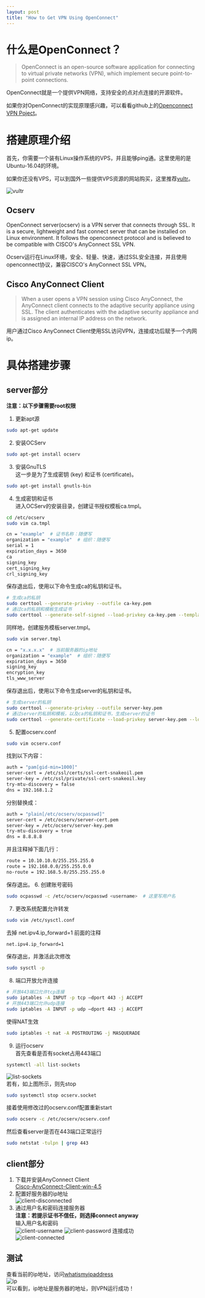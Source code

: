```yaml
---
layout: post
title: "How to Get VPN Using OpenConnect"
---
```


# 什么是OpenConnect？

> OpenConnect is an open-source software application for connecting to virtual private networks (VPN), which implement secure point-to-point connections.

OpenConnect就是一个提供VPN网络，支持安全的点对点连接的开源软件。

如果你对OpenConnect的实现原理感兴趣，可以看看github上的[Openconnect VPN Poject](https://github.com/openconnect)。

# 搭建原理介绍

首先，你需要一个装有Linux操作系统的VPS，并且能够ping通。这里使用的是Ubuntu-16.04的环境。

如果你还没有VPS，可以到国外一些提供VPS资源的网站购买，这里推荐[vultr](https://vultr.com)。

![vultr](https://2hj4ig.dm.files.1drv.com/y4maf35HLNaQyalZSFiFd_O4jsDhhjYmBnD4e6V99hIcxvtv-S-D3BvubQYxVYWy2NeC6zcAS6De9fvRlwZXykVP-lPB1ym5cTJbxmCvkhkxBHN0ZiNoumFK8FF35HfraJjkLXXW-NTBhSNfBSkpljawSsnCMhDmD29aNNvA6TwSaRh81dlST70_iGbuQ2FovKLzcrUH7yR7uU996pSCwyGpw?width=1920&height=989&cropmode=none)

## Ocserv

OpenConnect server(ocserv) is a VPN server that connects through SSL. It is a secure, lightweight and fast connect server that can be installed on Linux environment. It follows the openconnect protocol and is believed to be compatible with CISCO's AnyConnect SSL VPN.

Ocserv运行在Linux环境，安全、轻量、快速，通过SSL安全连接，并且使用openconnect协议，兼容CISCO's AnyConnect SSL VPN。

## Cisco AnyConnect Client

> When a user opens a VPN session using Cisco AnyConnect, the AnyConnect
> client connects to the adaptive security appliance using SSL. The client
> authenticates with the adaptive security appliance and is assigned an internal IP
> address on the network.

用户通过Cisco AnyConnect Client使用SSL访问VPN，连接成功后赋予一个内网ip。

# 具体搭建步骤

## server部分

**注意：以下步骤需要root权限**

1. 更新apt源  
```bash
sudo apt-get update
```
2. 安装OCServ  
```bash
sudo apt-get install ocserv
```
3. 安装GnuTLS  
这一步是为了生成密钥 (key) 和证书 (certificate)。  
```bash
sudo apt-get install gnutls-bin
```
4. 生成密钥和证书  
进入OCServ的安装目录，创建证书授权模板ca.tmpl。  
```bash
cd /etc/ocserv
sudo vim ca.tmpl
```
```bash
cn = "example"  # 证书名称：随便写
organization = "example"  # 组织：随便写
serial = 1
expiration_days = 3650
ca
signing_key
cert_signing_key
crl_signing_key
```
保存退出后，使用以下命令生成ca的私钥和证书。  
```bash
# 生成ca的私钥
sudo certtool --generate-privkey --outfile ca-key.pem
# 通过ca的私钥和模板生成证书
sudo certtool --generate-self-signed --load-privkey ca-key.pem --template ca.tmpl --outfile ca-cert.pem
```
同样地，创建服务模板server.tmpl。  
```bash
sudo vim server.tmpl
```
```bash
cn = "x.x.x.x"  # 当前服务器的ip地址
organization = "example"  # 组织：随便写
expiration_days = 3650
signing_key
encryption_key
tls_www_server
```
保存退出后，使用以下命令生成server的私钥和证书。  
```bash
# 生成server的私钥
sudo certtool --generate-privkey --outfile server-key.pem
# 通过server的私钥和模板，以及ca的私钥和证书，生成server的证书
sudo certtool --generate-certificate --load-privkey server-key.pem --load-ca-certificate ca-cert.pem --load-ca-privkey ca-key.pem --template server.tmpl --outfile server-cert.pem
```
5. 配置ocserv.conf  
```bash
sudo vim ocserv.conf
```
找到以下内容：  
```bash
auth = "pam[gid-min=1000]"
server-cert = /etc/ssl/certs/ssl-cert-snakeoil.pem
server-key = /etc/ssl/private/ssl-cert-snakeoil.key
try-mtu-discovery = false
dns = 192.168.1.2
```
分别替换成：  
```bash
auth = "plain[/etc/ocserv/ocpasswd]"
server-cert = /etc/ocserv/server-cert.pem
server-key = /etc/ocserv/server-key.pem
try-mtu-discovery = true
dns = 8.8.8.8
```
并且注释掉下面几行：  
```bash
route = 10.10.10.0/255.255.255.0
route = 192.168.0.0/255.255.0.0
no-route = 192.168.5.0/255.255.255.0
```
保存退出。
6. 创建账号密码  
```bash
sudo ocpasswd -c /etc/ocserv/ocpasswd <username>  # 这里写用户名
```
7. 更改系统配置允许转发  
```bash
sudo vim /etc/sysctl.conf
```
去掉 net.ipv4.ip_forward=1 前面的注释  
```bash
net.ipv4.ip_forward=1
```
保存退出，并激活此次修改  
```bash
sudo sysctl -p
```
8. 端口开放允许连接  
```bash
# 开放443端口允许tcp连接
sudo iptables -A INPUT -p tcp –dport 443 -j ACCEPT
# 开放443端口允许udp连接
sudo iptables -A INPUT -p udp –dport 443 -j ACCEPT
```
使得NAT生效  
```bash
sudo iptables -t nat -A POSTROUTING -j MASQUERADE
```
9. 运行ocserv  
首先查看是否有socket占用443端口  
```bash
systemctl -all list-sockets
```
![list-sockets](https://33iblw.dm.files.1drv.com/y4msW4Ws19c5u9M6U-uEbVxCduXaBXKBfi7qFd71NzKCMeqHXUxAwxSy8Ed68FCsJkU9N-EiaHYRHd-jTPrDBwC1q_DWut5Tf7Mvqj1dWxiYGLDj4n5yiBgi7rujVYmHxzc6XtfFfTUMCkzCmJbVLKek8RcjRWhdnAFiGrtZUk6Gu2wlDkY2XVYbbJaNDlAfRw7OxEM7t-GN3Ctc2RbrugOTQ?width=784&height=39&cropmode=none)  
若有，如上图所示，则先stop  
```bash
sudo systemctl stop ocserv.socket
```
接着使用修改过的ocserv.conf配置重新start  
```bash
sudo ocserv -c /etc/ocserv/ocserv.conf
```
然后查看server是否在443端口正常运行  
```bash
sudo netstat -tulpn | grep 443
```

## client部分

1. 下载并安装AnyConnect Client  
[Cisco-AnyConnect-Client-win-4.5](https://onedrive.live.com/embed?cid=96A2E372C7844E9A&resid=96A2E372C7844E9A%2121900&authkey=APkPhS1ijjKfhKo)
2. 配置好服务器的ip地址  
![client-disconnected](https://33ielw.dm.files.1drv.com/y4mtTdQZwP4MRF92vCuzVh1LatDwFqYYb0bILNfkQcsjEYnagtneXjTI5tTlJ8-nebyJeMi_xC8rBNFa0NvKswbjkSlmkgFa5sdWC82xA2Op70GABqQ_a84_5fvkci38oPO-al_FZW_0Z1YZzWPRvc1HDyd4NehXs1w7rzLXGiGRLjiFKYArC-Ynx_IKv8XEFLHlu6mFg6dJ6eSm06BzS6yeQ?width=503&height=239&cropmode=none)
3. 通过用户名和密码连接服务器  
**注意：若提示证书不信任，则选择connect anyway**  
输入用户名和密码  
![client-username](https://33ixlw.dm.files.1drv.com/y4mzG71kIc6THkUAy2mKOFldLtzrgvrkydvp7x5FNTpB0SDe_bi27byPC3Q2mV9oVpUbyTdpwCmfud4zU-SLwoaox4ex-U7H5zX-8c37YLNy91jmxElxQRSJfR80T0KtIyEICVP-5j5wLkDeBsJ1EZ0abc7UgCfJyrUGUaFcF6Xbq-qGlkBAX3hSXCApXCNbyn0cpXL9KPNtjh1sBd0WGA2Rg?width=427&height=207&cropmode=none)
![client-password](https://33iylw.dm.files.1drv.com/y4m5QGgn852rn25d6GDc0_wrFVqXICf0Lep7EQIWKHcs_yTuMhY_5_tfq24yCEF_2U2DXfGr30YQbUkkzd5SycPJ6ZSbIWSp91S6W0Fx5gG-cvmTj7ygQx82zgX6TWTR2NfzUN8PRdP0eC5IwVB2oVlF4mOcyNCXS5O3Z82RRSDUrIEKPnUxxmLVDyQBlfuIliGNzrUw7KgFtnVZqSDBsH4Qw?width=425&height=207&cropmode=none)
连接成功  
![client-connected](https://33idlw.dm.files.1drv.com/y4mca4-lFnk7yRLD7PxinUAqeqFvZ9tpAMGsKeeCv98W3AUfxQH65eV2M_b5unKjjwqsY-BVQUdnFNkhMEhLMSmuugtdY4ipaUxjQrta-SlK3H4Q5Td7YstYQfKmNj3LvQi96SMFCEqiQuYX7ahRIeH_BR5oD2y3q0AJTSwJ_M_OXcP_CNQ8ZB3Q6N9caLe7AqjonqrRpzkvQJ0KawQSavT-A?width=503&height=239&cropmode=none)

## 测试

查看当前的ip地址，访问[whatismyipaddress](https://whatismyipaddress.com/)  
![ip](https://33ialw.dm.files.1drv.com/y4mggg_00i5i3v7T4_TIe8zwAObpvU13KPVKyB5YyTxwg7XnV_LZ4fktIDGwCUofuTsP1H_cEEpochvbpj55ICKViY4ayMFWHa84P6xvPHlUGxcizyCLo1Im546TMTXhrf_DfdA4var57vR7P4yhRo0XKFL2OzQ8TmJr5rBnzIpzIf0EP5yjzhY8r3gf4Rd-5NwUop8eHzzmosGngNRW-c9kw?width=1893&height=987&cropmode=none)  
可以看到，ip地址是服务器的地址，则VPN运行成功！